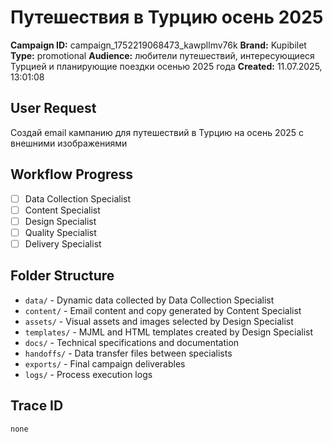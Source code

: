# Путешествия в Турцию осень 2025

**Campaign ID:** campaign_1752219068473_kawpllmv76k
**Brand:** Kupibilet
**Type:** promotional
**Audience:** любители путешествий, интересующиеся Турцией и планирующие поездки осенью 2025 года
**Created:** 11.07.2025, 13:01:08

## User Request
Создай email кампанию для путешествий в Турцию на осень 2025 с внешними изображениями

## Workflow Progress
- [ ] Data Collection Specialist
- [ ] Content Specialist  
- [ ] Design Specialist
- [ ] Quality Specialist
- [ ] Delivery Specialist

## Folder Structure

- `data/` - Dynamic data collected by Data Collection Specialist
- `content/` - Email content and copy generated by Content Specialist
- `assets/` - Visual assets and images selected by Design Specialist
- `templates/` - MJML and HTML templates created by Design Specialist
- `docs/` - Technical specifications and documentation
- `handoffs/` - Data transfer files between specialists
- `exports/` - Final campaign deliverables
- `logs/` - Process execution logs

## Trace ID
`none`
